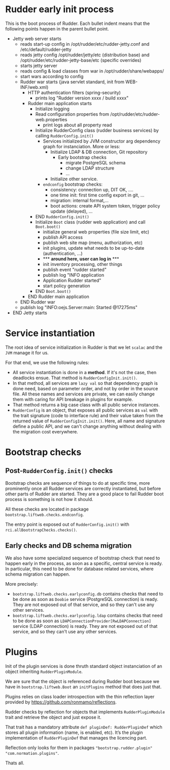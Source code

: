 # Rudder early init process

This is the boot process of Rudder. Each bullet indent means that the following
points happen in the parent bullet point. 

- Jetty web server starts
  - reads start-up config in /opt/rudder/etc/rudder-jetty.conf and /etc/default/rudder-jetty 
  - reads jetty config /opt/rudder/jetty/etc (distribution base) and /opt/rudder/etc/rudder-jetty-base/etc (specific overrides)
  - starts jetty server
  - reads config & load classes from war in  /opt/rudder/share/webapps/
  - start wars according to config
  - Rudder war starts (java servlet standard, init from WEB-INF/web.xml)
    - HTTP authentication filters (spring-security)
      - prints log "Rudder version xxxx / build xxxx"
    - Rudder main application starts
      - Initialize logging 
      - Read configuration properties from /opt/rudder/etc/rudder-web.properties
        - print logs about all property read
      - Initialize RudderConfig class (rudder business services) by calling `RudderConfig.init()`
        - Services initialized by JVM constructor arg dependency graph for instanciation. More or less:
          - Initialize LDAP & DB connection, Git repository
            - Early bootstrap checks
              - migrate PostgreSQL schema
              - change LDAP structure
              - ...
          - Initialize other service. 
        - `endconfig` bootstrap checks: 
          - consistency: connection up, DIT OK, ....
          - one time init: first time config export in git, ...
          - migration:  internal format,...
          - boot actions: create API system token, trigger policy update (delayed), ...
      - END `RudderConfig.init()`
      - Initialize `Boot` class (rudder web application) and call `Boot.boot()`
        - initialize general web properties (file size limit, etc)
        - publish API access
        - publish web site map (menu, authorization, etc)
        - init plugins, update what needs to be up-to-date (authentication, ...)
        - *** **around here, user can log in** ***
        - init inventory processing, other things
        - publish event "rudder started"
        - publish log "INFO  application 
        - Application Rudder started"
        - start policy generation
      - END `Boot.boot()` 
    - END Rudder main application
  - END Rudder war
  - publish log "INFO:oejs.Server:main: Started @17275ms"
- END Jetty starts

# Service instantiation

The root idea of service initialization in Rudder is that we let `scalac` and the 
`JVM` manage it for us. 

For that end, we use the following rules: 
- All service instantiation is done in a **method**. If it's not the case, then
  deadlocks ensue. That method is `RudderConfigInit.init()`. 
- In that method, all services are `lazy val` so that dependency graph is 
  done need, based on parameter order, and not by order in the source file. All
  these names and services are private, we can easily change them with caring for
  API breakage in plugins for example. 
- That method returns a big case class with all public service instances. 
- `RudderConfig` is an object, that exposes all public services as `val` with the
  trait signature (code to interface rule) and their value taken from the returned
  value of `RudderConfigInit.init()`. Here, all name and signature define a 
  public API, and we can't change anything without dealing with the migration cost
  everywhere. 

# Bootstrap checks

## Post-`RudderConfig.init()` checks
Bootstrap checks are sequence of things to do at specific time, more prominently 
once all Rudder services are correctly instantiated, but before other parts 
of Rudder are started. They are a good place to fail Rudder boot process is 
something is not how it should. 

All these checks are located in package `bootstrap.liftweb.checks.endconfig`.

The entry point is exposed out of `RudderConfig.init()` with `rci.allBootstrapChecks.checks()`.

## Early checks and DB schema migration

We also have some specialized sequence of bootstrap check that need to happen
early in the process, as soon as a specific, central service is ready. 
In particular, this need to be done for database related services, where
schema migration can happen. 

More precisely: 

-  `bootstrap.liftweb.checks.earlyconfig.db` contains checks that need to be done
    as soon as `Doobie` service (PostgreSQL connection) is ready. They are not
    exposed out of that service, and so they can't use any other services. 
- `bootstrap.liftweb.checks.earlyconfig.ldap` contains checks that need to be done
    as soon as `LDAPConnectionProvider[RwLDAPConnection]` service 
    (LDAP connection) is ready. They are not exposed out of that service, and 
    so they can't use any other services. 

# Plugins

Init of the plugin services is done thruth standard object instanciation of an object inheriting `RudderPluginModule`.  

We are sure that the object is referenced during Rudder boot because we have in `bootstrap.liftweb.Boot` an `initPlugins` method that does just that. 

Plugins relies on class loader introspection with the thin reflection layer provided by https://github.com/ronmamo/reflections.

Rudder checks by reflection for objects that implements `RudderPluginModule` trait and retrieve the object and just expose it. 

That trait has a mandatory attribute `def pluginDef: RudderPluginDef` which stores all plugin information (name, is enabled, etc). It’s the plugin implementation of `RudderPluginDef` that manages the licencing part. 

Reflection only looks for them in packages `"bootstrap.rudder.plugin"`  `"com.normation.plugins"`.

Thats all.
